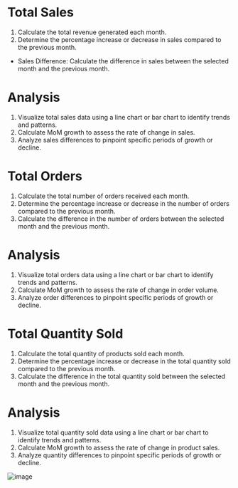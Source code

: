 # Total Sales
1. Calculate the total revenue generated each month.
2. Determine the percentage increase or decrease in sales compared to the previous month.
 * Sales Difference: Calculate the difference in sales between the selected month and the previous month.
# Analysis
1. Visualize total sales data using a line chart or bar chart to identify trends and patterns.
2. Calculate MoM growth to assess the rate of change in sales.
3. Analyze sales differences to pinpoint specific periods of growth or decline.

# Total Orders
1. Calculate the total number of orders received each month.
2. Determine the percentage increase or decrease in the number of orders compared to the previous month.
3. Calculate the difference in the number of orders between the selected month and the previous month.
# Analysis
1. Visualize total orders data using a line chart or bar chart to identify trends and patterns.
2. Calculate MoM growth to assess the rate of change in order volume.
3. Analyze order differences to pinpoint specific periods of growth or decline.

# Total Quantity Sold
1. Calculate the total quantity of products sold each month.
2. Determine the percentage increase or decrease in the total quantity sold compared to the previous month.
3. Calculate the difference in the total quantity sold between the selected month and the previous month.
# Analysis
1. Visualize total quantity sold data using a line chart or bar chart to identify trends and patterns.
2. Calculate MoM growth to assess the rate of change in product sales.
3. Analyze quantity differences to pinpoint specific periods of growth or decline.

![image](https://github.com/user-attachments/assets/74477fb9-949d-4600-a82a-d14da8f95cbf)

